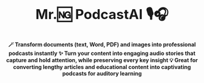 <p style="text-align:center; font-size: 2.5em;">
  <strong>Mr.🆖 PodcastAI 🎙️🎧</strong>
</p>
<p style="text-align:center; font-size: 1em;">
  <strong>🪄 Transform documents (text, Word, PDF) and images into professional podcasts instantly ✨ Turn your content into engaging audio stories that capture and hold attention, while preserving every key insight 💡 Great for converting lengthy articles and educational content into captivating podcasts for auditory learning</strong>
</p>
